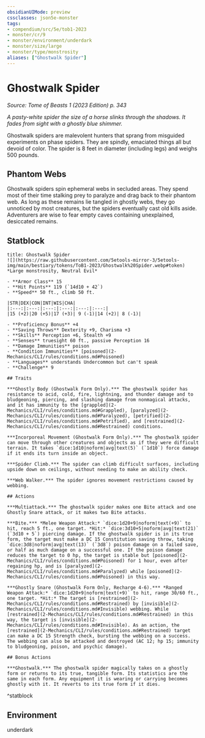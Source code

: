 ```yaml
---
obsidianUIMode: preview
cssclasses: json5e-monster
tags:
- compendium/src/5e/tob1-2023
- monster/cr/9
- monster/environment/underdark
- monster/size/large
- monster/type/monstrosity
aliases: ["Ghostwalk Spider"]
---
```

# Ghostwalk Spider
*Source: Tome of Beasts 1 (2023 Edition) p. 343*  

*A pasty-white spider the size of a horse slinks through the shadows. It fades from sight with a ghostly blue shimmer.*

Ghostwalk spiders are malevolent hunters that sprang from misguided experiments on phase spiders. They are spindly, emaciated things all but devoid of color. The spider is 8 feet in diameter (including legs) and weighs 500 pounds.

## Phantom Webs

Ghostwalk spiders spin ephemeral webs in secluded areas. They spend most of their time stalking prey to paralyze and drag back to their phantom web. As long as these remains lie tangled in ghostly webs, they go unnoticed by most creatures, but the spiders eventually cast old kills aside. Adventurers are wise to fear empty caves containing unexplained, desiccated remains.

## Statblock

```ad-statblock
title: Ghostwalk Spider
![](https://raw.githubusercontent.com/5etools-mirror-3/5etools-img/main/bestiary/tokens/ToB1-2023/Ghostwalk%20Spider.webp#token)
*Large monstrosity, Neutral Evil*

- **Armor Class** 15
- **Hit Points** 119 (`14d10 + 42`)
- **Speed** 50 ft., climb 50 ft.

|STR|DEX|CON|INT|WIS|CHA|
|:---:|:---:|:---:|:---:|:---:|:---:|
|15 (+2)|20 (+5)|17 (+3)| 9 (-1)|14 (+2)| 8 (-1)|

- **Proficiency Bonus** +4
- **Saving Throws** Dexterity +9, Charisma +3
- **Skills** Perception +6, Stealth +9
- **Senses** truesight 60 ft., passive Perception 16
- **Damage Immunities** poison
- **Condition Immunities** [poisoned](2-Mechanics/CLI/rules/conditions.md#Poisoned)
- **Languages** understands Undercommon but can't speak
- **Challenge** 9

## Traits

***Ghostly Body (Ghostwalk Form Only).*** The ghostwalk spider has resistance to acid, cold, fire, lightning, and thunder damage and to bludgeoning, piercing, and slashing damage from nonmagical attacks, and it has immunity to the [grappled](2-Mechanics/CLI/rules/conditions.md#Grappled), [paralyzed](2-Mechanics/CLI/rules/conditions.md#Paralyzed), [petrified](2-Mechanics/CLI/rules/conditions.md#Petrified), and [restrained](2-Mechanics/CLI/rules/conditions.md#Restrained) conditions.

***Incorporeal Movement (Ghostwalk Form Only).*** The ghostwalk spider can move through other creatures and objects as if they were difficult terrain. It takes `dice:1d10|noform|avg|text(5)` (`1d10`) force damage if it ends its turn inside an object.

***Spider Climb.*** The spider can climb difficult surfaces, including upside down on ceilings, without needing to make an ability check.

***Web Walker.*** The spider ignores movement restrictions caused by webbing.

## Actions

***Multiattack.*** The ghostwalk spider makes one Bite attack and one Ghostly Snare attack, or it makes two Bite attacks.

***Bite.*** *Melee Weapon Attack:* `dice:1d20+9|noform|text(+9)` to hit, reach 5 ft., one target. *Hit:* `dice:3d10+5|noform|avg|text(21)` (`3d10 + 5`) piercing damage. If the ghostwalk spider is in its true form, the target must make a DC 15 Constitution saving throw, taking `dice:3d8|noform|avg|text(13)` (`3d8`) poison damage on a failed save, or half as much damage on a successful one. If the poison damage reduces the target to 0 hp, the target is stable but [poisoned](2-Mechanics/CLI/rules/conditions.md#Poisoned) for 1 hour, even after regaining hp, and is [paralyzed](2-Mechanics/CLI/rules/conditions.md#Paralyzed) while [poisoned](2-Mechanics/CLI/rules/conditions.md#Poisoned) in this way.

***Ghostly Snare (Ghostwalk Form Only, Recharge 4-6).*** *Ranged Weapon Attack:* `dice:1d20+9|noform|text(+9)` to hit, range 30/60 ft., one target. *Hit:* The target is [restrained](2-Mechanics/CLI/rules/conditions.md#Restrained) by [invisible](2-Mechanics/CLI/rules/conditions.md#Invisible) webbing. While [restrained](2-Mechanics/CLI/rules/conditions.md#Restrained) in this way, the target is [invisible](2-Mechanics/CLI/rules/conditions.md#Invisible). As an action, the [restrained](2-Mechanics/CLI/rules/conditions.md#Restrained) target can make a DC 15 Strength check, bursting the webbing on a success. The webbing can also be attacked and destroyed (AC 12; hp 15; immunity to bludgeoning, poison, and psychic damage).

## Bonus Actions

***Ghostwalk.*** The ghostwalk spider magically takes on a ghostly form or returns to its true, tangible form. Its statistics are the same in each form. Any equipment it is wearing or carrying becomes ghostly with it. It reverts to its true form if it dies.
```
^statblock

## Environment

underdark